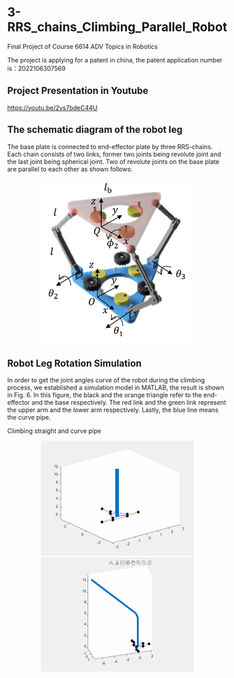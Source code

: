 # 3-RRS_chains_Climbing_Parallel_Robot
Final Project of Course 6614 ADV Topics in Robotics

The project is applying for a patent in china, the patent application number is：2022106307569	

## Project Presentation in Youtube
https://youtu.be/2ys7bdeC44U

## The schematic diagram of the robot leg
The base plate is connected to end-effector plate by three RRS-chains. Each chain consists of two links, former two joints being revolute joint and the last joint being spherical joint. Two of revolute joints on the base plate are parallel to each other as shown follows:

<p align="center">
    <img src="https://github.com/Qincheng-Sheng/3-RRS_chains_Climbing_Parallel_Robot/blob/main/pictures/structure.png" alt="system" width= "350">
</p>


## Robot Leg Rotation Simulation
In order to get the joint angles curve of the robot during the climbing process, we established a simulation model in MATLAB, the result is shown in Fig. 6. In this figure, the black and the orange triangle refer to the end-effector and the base respectively. The red link and the green link represent the upper arm and the lower arm respectively. Lastly, the blue line means the curve pipe.

Climbing straight and curve pipe
<p align="center">
        <img src="https://github.com/Qincheng-Sheng/3-RRS_chains_Climbing_Parallel_Robot/blob/main/pictures/straight.gif" alt="system" width= "350" />
        <img src="https://github.com/Qincheng-Sheng/3-RRS_chains_Climbing_Parallel_Robot/blob/main/pictures/curve.gif" alt="system" width= "350" />
</p>
